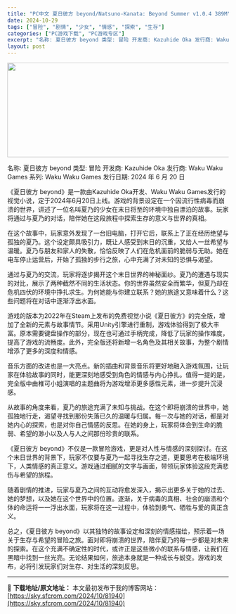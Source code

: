 ```yaml
---
title: "PC中文 夏日彼方 beyond/Natsuno-Kanata: Beyond Summer v1.0.4 389M"
date: 2024-10-29
tags: ["冒险", "剧情", "少女", "情感", "探索", "生存"]
categories: ["PC游戏下载", "PC游戏专区"]
excerpt: "名称: 夏日彼方 beyond 类型: 冒险 开发商: Kazuhide Oka 发行商: Waku Waku Games 系列: Waku Waku Games 发行日期: 2024 年 6 月 20 日 《夏日彼方 beyond》是一款由Kazuhide Oka开发、Waku Waku Game&hellip;"
layout: post
---
```


<img class="aligncenter size-full wp-image-81941" src="https://sky.sfcrom.com/wp-content/uploads/2024/10/2024102903205614.webp" alt="" width="660" height="215" />

名称: 夏日彼方 beyond
类型: 冒险
开发商: Kazuhide Oka
发行商: Waku Waku Games
系列: Waku Waku Games
发行日期: 2024 年 6 月 20 日

《夏日彼方 beyond》是一款由Kazuhide Oka开发、Waku Waku Games发行的视觉小说，定于2024年6月20日上线。游戏的背景设定在一个因流行性病毒而崩溃的世界，讲述了一位名叫夏乃的少女在末日将至的环境中独自漂泊的故事。玩家将通过与夏乃的对话，陪伴她在这段旅程中探索生存的意义与世界的真相。

在这个故事中，玩家意外发现了一台旧电脑，打开它后，联系上了正在经历绝望与孤独的夏乃。这个设定颇具吸引力，既让人感受到末日的沉重，又给人一丝希望与温暖。夏乃与朋友和家人的失散，恰恰反映了人们在危机面前的脆弱与无助。她在电车停止运营后，开始了孤独的步行之旅，心中充满了对未知的恐惧与渴望。

通过与夏乃的交流，玩家将逐步揭开这个末日世界的神秘面纱。夏乃的遭遇与现实的对比，展示了两种截然不同的生活状态。你的世界虽然安全而繁华，但夏乃却在危机四伏的环境中挣扎求生。为何她能与你建立联系？她的旅途又意味着什么？这些问题将在对话中逐渐浮出水面。

游戏的版本为2022年在Steam上发布的免费视觉小说《夏日彼方》的完全版，增加了全新的元素与故事情节。采用Unity引擎进行重制，游戏体验得到了极大丰富。原本需要键盘操作的部分，现在也可通过手柄完成，降低了玩家的操作难度，提高了游戏的流畅度。此外，完全版还将新增一名角色及其相关故事，为整个剧情增添了更多的深度和情感。

音乐方面的改进也是一大亮点。新的插曲和背景音乐将更好地融入游戏氛围，让玩家在体验故事的同时，能更深刻地感受到角色的情感与内心挣扎。值得一提的是，完全版中由椎可小姐演唱的主题曲将为游戏增添更多感性元素，进一步提升沉浸感。

从故事的角度来看，夏乃的旅途充满了未知与挑战。在这个即将崩溃的世界中，她孤独地行走，渴望寻找到那份失落已久的温暖与归属。每一次与她的对话，都是对她内心的探索，也是对你自己情感的反思。在她的身上，玩家将体会到生命的脆弱、希望的渺小以及人与人之间那份珍贵的联系。

《夏日彼方 beyond》不仅是一款冒险游戏，更是对人性与情感的深刻探讨。在这个末日世界的背景下，玩家不仅要与夏乃一起寻找生存之道，更要思考在极端环境下，人类情感的真正意义。游戏通过细腻的文字与画面，带领玩家体验这段充满悲伤与希望的旅程。

随着剧情的推进，玩家与夏乃之间的互动将愈发深入，揭示出更多关于她的过去、她的梦想，以及她在这个世界中的位置。逐渐，关于病毒的真相、社会的崩溃和个体的命运将一一浮出水面，玩家将在这一过程中，体验到勇气、牺牲与爱的真正含义。

总之，《夏日彼方 beyond》以其独特的故事设定和深刻的情感描绘，预示着一场关于生存与希望的冒险之旅。面对即将崩溃的世界，陪伴夏乃的每一步都是对未来的探索。在这个充满不确定性的时代，或许正是这些微小的联系与情感，让我们在黑暗中找到一丝光亮。无论结果如何，旅途本身就是一种成长与蜕变。游戏的发布，必将引发玩家们对生存、对生活的深刻反思。

---
📖 **下载地址/原文地址：** 本文最初发布于我的博客网站：[https://sky.sfcrom.com/2024/10/81940](https://sky.sfcrom.com/2024/10/81940)
